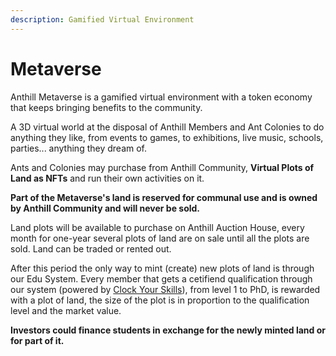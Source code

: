 ```yaml
---
description: Gamified Virtual Environment
---
```


# Metaverse

Anthill Metaverse is a gamified virtual environment with a token economy that keeps bringing benefits to the community.

A 3D virtual world at the disposal of Anthill Members and Ant Colonies to do anything they like, from events to games, to exhibitions, live music, schools, parties... anything they dream of.&#x20;

Ants and Colonies may purchase from Anthill Community, **Virtual Plots of Land as NFTs** and run their own activities on it.&#x20;

**Part of the Metaverse's land is reserved for communal use and is owned by Anthill Community and will never be sold.**&#x20;

Land plots will be available to purchase on Anthill Auction House, every month for one-year several plots of land are on sale until all the plots are sold. Land can be traded or rented out.

After this period the only way to mint (create) new plots of land is through our Edu System. Every member that gets a cetifiend qualification through our system (powered by [Clock Your Skills](https://clockyourskills.com)), from level 1 to PhD, is rewarded with a plot of land, the size of the plot is in proportion to the qualification level and the market value. &#x20;

**Investors could finance students in exchange for the newly minted land or for part of it.**
